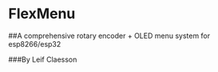 # FlexMenu

##A comprehensive rotary encoder + OLED menu system for esp8266/esp32

###By Leif Claesson

